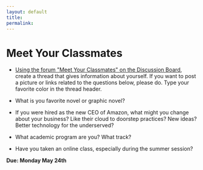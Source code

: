 ```yaml
---
layout: default
title: 
permalink:
---
```


<h1>Meet Your Classmates</h1>

- [Using the forum "Meet Your Classmates" on the Discussion Board](https://blackboard.albany.edu/webapps/discussionboard/do/forum?action=list_threads&course_id=_152788_1&nav=discussion_board_entry&conf_id=_250248_1&forum_id=_515859_1), create a thread that gives information about yourself. If you want to post a picture or links related to the questions below, please do. Type your favorite color in the thread header.

- What is you favorite novel or graphic novel?

- If you were hired as the new CEO of Amazon, what might you change about your business? Like their cloud to doorstep practices? New ideas? Better technology for the underserved?   

- What academic program are you? What track?

- Have you taken an online class, especially during the summer session?


**Due: Monday May 24th**